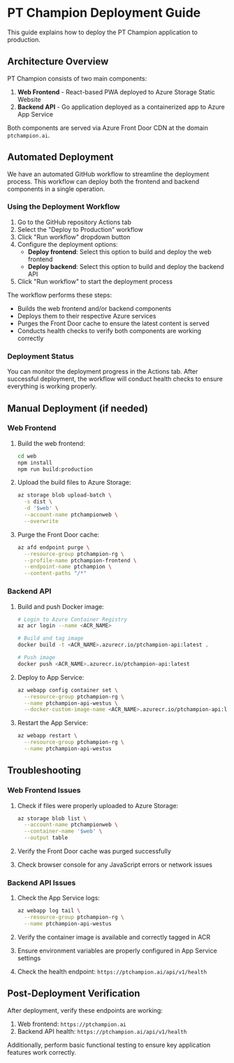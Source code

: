 # PT Champion Deployment Guide

This guide explains how to deploy the PT Champion application to production.

## Architecture Overview

PT Champion consists of two main components:
1. **Web Frontend** - React-based PWA deployed to Azure Storage Static Website
2. **Backend API** - Go application deployed as a containerized app to Azure App Service

Both components are served via Azure Front Door CDN at the domain `ptchampion.ai`.

## Automated Deployment

We have an automated GitHub workflow to streamline the deployment process. This workflow can deploy both the frontend and backend components in a single operation.

### Using the Deployment Workflow

1. Go to the GitHub repository Actions tab
2. Select the "Deploy to Production" workflow
3. Click "Run workflow" dropdown button
4. Configure the deployment options:
   - **Deploy frontend**: Select this option to build and deploy the web frontend
   - **Deploy backend**: Select this option to build and deploy the backend API
5. Click "Run workflow" to start the deployment process

The workflow performs these steps:
- Builds the web frontend and/or backend components
- Deploys them to their respective Azure services
- Purges the Front Door cache to ensure the latest content is served
- Conducts health checks to verify both components are working correctly

### Deployment Status

You can monitor the deployment progress in the Actions tab. After successful deployment, the workflow will conduct health checks to ensure everything is working properly.

## Manual Deployment (if needed)

### Web Frontend

1. Build the web frontend:
   ```bash
   cd web
   npm install
   npm run build:production
   ```

2. Upload the build files to Azure Storage:
   ```bash
   az storage blob upload-batch \
     -s dist \
     -d '$web' \
     --account-name ptchampionweb \
     --overwrite
   ```

3. Purge the Front Door cache:
   ```bash
   az afd endpoint purge \
     --resource-group ptchampion-rg \
     --profile-name ptchampion-frontend \
     --endpoint-name ptchampion \
     --content-paths "/*"
   ```

### Backend API

1. Build and push Docker image:
   ```bash
   # Login to Azure Container Registry
   az acr login --name <ACR_NAME>
   
   # Build and tag image
   docker build -t <ACR_NAME>.azurecr.io/ptchampion-api:latest .
   
   # Push image
   docker push <ACR_NAME>.azurecr.io/ptchampion-api:latest
   ```

2. Deploy to App Service:
   ```bash
   az webapp config container set \
     --resource-group ptchampion-rg \
     --name ptchampion-api-westus \
     --docker-custom-image-name <ACR_NAME>.azurecr.io/ptchampion-api:latest
   ```

3. Restart the App Service:
   ```bash
   az webapp restart \
     --resource-group ptchampion-rg \
     --name ptchampion-api-westus
   ```

## Troubleshooting

### Web Frontend Issues

1. Check if files were properly uploaded to Azure Storage:
   ```bash
   az storage blob list \
     --account-name ptchampionweb \
     --container-name '$web' \
     --output table
   ```

2. Verify the Front Door cache was purged successfully
3. Check browser console for any JavaScript errors or network issues

### Backend API Issues

1. Check the App Service logs:
   ```bash
   az webapp log tail \
     --resource-group ptchampion-rg \
     --name ptchampion-api-westus
   ```

2. Verify the container image is available and correctly tagged in ACR
3. Ensure environment variables are properly configured in App Service settings
4. Check the health endpoint: `https://ptchampion.ai/api/v1/health`

## Post-Deployment Verification

After deployment, verify these endpoints are working:

1. Web frontend: `https://ptchampion.ai`
2. Backend API health: `https://ptchampion.ai/api/v1/health`

Additionally, perform basic functional testing to ensure key application features work correctly. 